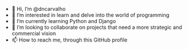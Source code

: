 - 👋 Hi, I’m @dncarvalho
- 👀 I’m interested in learn and delve into the world of programming
- 🌱 I’m currently learning Python and Django 
- 💞️ I’m looking to collaborate on projects that need a more strategic and commercial vision
- 📫 How to reach me, through this GitHub profile

<!---
dncarvalho/dncarvalho is a ✨ special ✨ repository because its `README.md` (this file) appears on your GitHub profile.
You can click the Preview link to take a look at your changes.
--->
